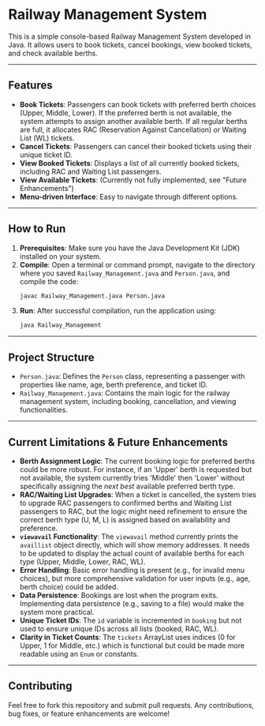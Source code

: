 # Railway Management System

This is a simple console-based Railway Management System developed in Java. It allows users to book tickets, cancel bookings, view booked tickets, and check available berths.

---

## Features

* **Book Tickets**: Passengers can book tickets with preferred berth choices (Upper, Middle, Lower). If the preferred berth is not available, the system attempts to assign another available berth. If all regular berths are full, it allocates RAC (Reservation Against Cancellation) or Waiting List (WL) tickets.
* **Cancel Tickets**: Passengers can cancel their booked tickets using their unique ticket ID.
* **View Booked Tickets**: Displays a list of all currently booked tickets, including RAC and Waiting List passengers.
* **View Available Tickets**: (Currently not fully implemented, see "Future Enhancements")
* **Menu-driven Interface**: Easy to navigate through different options.

---

## How to Run

1.  **Prerequisites**: Make sure you have the Java Development Kit (JDK) installed on your system.
2.  **Compile**:
    Open a terminal or command prompt, navigate to the directory where you saved `Railway_Management.java` and `Person.java`, and compile the code:
    ```bash
    javac Railway_Management.java Person.java
    ```
3.  **Run**:
    After successful compilation, run the application using:
    ```bash
    java Railway_Management
    ```

---

## Project Structure

* `Person.java`: Defines the `Person` class, representing a passenger with properties like name, age, berth preference, and ticket ID.
* `Railway_Management.java`: Contains the main logic for the railway management system, including booking, cancellation, and viewing functionalities.

---

## Current Limitations & Future Enhancements

* **Berth Assignment Logic**: The current booking logic for preferred berths could be more robust. For instance, if an 'Upper' berth is requested but not available, the system currently tries 'Middle' then 'Lower' without specifically assigning the *next best* available preferred berth type.
* **RAC/Waiting List Upgrades**: When a ticket is cancelled, the system tries to upgrade RAC passengers to confirmed berths and Waiting List passengers to RAC, but the logic might need refinement to ensure the correct berth type (U, M, L) is assigned based on availability and preference.
* **`viewavail` Functionality**: The `viewavail` method currently prints the `availlist` object directly, which will show memory addresses. It needs to be updated to display the actual count of available berths for each type (Upper, Middle, Lower, RAC, WL).
* **Error Handling**: Basic error handling is present (e.g., for invalid menu choices), but more comprehensive validation for user inputs (e.g., age, berth choice) could be added.
* **Data Persistence**: Bookings are lost when the program exits. Implementing data persistence (e.g., saving to a file) would make the system more practical.
* **Unique Ticket IDs**: The `id` variable is incremented in `booking` but not used to ensure unique IDs across all lists (booked, RAC, WL).
* **Clarity in Ticket Counts**: The `tickets` ArrayList uses indices (0 for Upper, 1 for Middle, etc.) which is functional but could be made more readable using an `Enum` or constants.

---

## Contributing

Feel free to fork this repository and submit pull requests. Any contributions, bug fixes, or feature enhancements are welcome!

